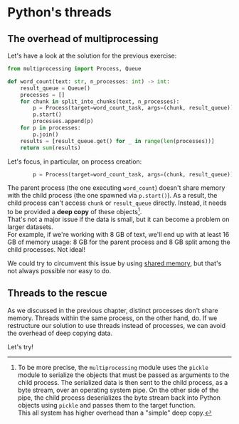 # Python's threads

## The overhead of multiprocessing

Let's have a look at the solution for the previous exercise:

```python
from multiprocessing import Process, Queue

def word_count(text: str, n_processes: int) -> int:
    result_queue = Queue()
    processes = []
    for chunk in split_into_chunks(text, n_processes):
        p = Process(target=word_count_task, args=(chunk, result_queue))
        p.start()
        processes.append(p)
    for p in processes:
        p.join()
    results = [result_queue.get() for _ in range(len(processes))]
    return sum(results)
```

Let's focus, in particular, on process creation:

```python
        p = Process(target=word_count_task, args=(chunk, result_queue))
```

The parent process (the one executing `word_count`) doesn't share memory with the child process (the one
spawned via `p.start()`). As a result, the child process can't access `chunk` or `result_queue` directly.
Instead, it needs to be provided a **deep copy** of these objects[^pickle].\
That's not a major issue if the data is small, but it can become a problem on larger datasets.\
For example, if we're working with 8 GB of text, we'll end up with at least 16 GB of memory usage: 8 GB for the
parent process and 8 GB split among the child processes. Not ideal!

We could try to circumvent this issue by using [shared memory](https://docs.python.org/3/library/multiprocessing.shared_memory.html),
but that's not always possible nor easy to do.

## Threads to the rescue

As we discussed in the previous chapter, distinct processes don't share memory. Threads within the same process, on the other hand, do.
If we restructure our solution to use threads instead of processes, we can avoid the overhead of deep copying data.

Let's try!


[^pickle]: To be more precise, the `multiprocessing` module uses the `pickle` module to serialize the objects
   that must be passed as arguments to the child process.
   The serialized data is then sent to the child process, as a byte stream, over an operating system pipe.
   On the other side of the pipe, the child process deserializes the byte stream back into Python objects using `pickle`
   and passes them to the target function.\
   This all system has higher overhead than a "simple" deep copy.
